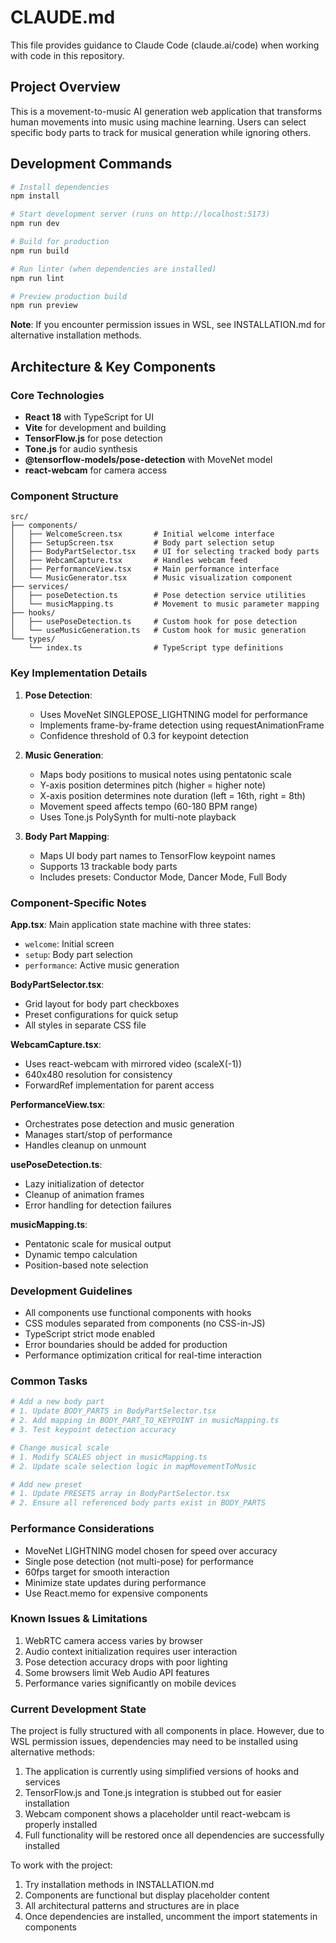 # CLAUDE.md

This file provides guidance to Claude Code (claude.ai/code) when working with code in this repository.

## Project Overview

This is a movement-to-music AI generation web application that transforms human movements into music using machine learning. Users can select specific body parts to track for musical generation while ignoring others.

## Development Commands

```bash
# Install dependencies
npm install

# Start development server (runs on http://localhost:5173)
npm run dev

# Build for production
npm run build

# Run linter (when dependencies are installed)
npm run lint

# Preview production build
npm run preview
```

**Note**: If you encounter permission issues in WSL, see INSTALLATION.md for alternative installation methods.

## Architecture & Key Components

### Core Technologies
- **React 18** with TypeScript for UI
- **Vite** for development and building
- **TensorFlow.js** for pose detection
- **Tone.js** for audio synthesis
- **@tensorflow-models/pose-detection** with MoveNet model
- **react-webcam** for camera access

### Component Structure

```
src/
├── components/
│   ├── WelcomeScreen.tsx       # Initial welcome interface
│   ├── SetupScreen.tsx         # Body part selection setup
│   ├── BodyPartSelector.tsx    # UI for selecting tracked body parts
│   ├── WebcamCapture.tsx       # Handles webcam feed
│   ├── PerformanceView.tsx     # Main performance interface
│   └── MusicGenerator.tsx      # Music visualization component
├── services/
│   ├── poseDetection.ts        # Pose detection service utilities
│   └── musicMapping.ts         # Movement to music parameter mapping
├── hooks/
│   ├── usePoseDetection.ts     # Custom hook for pose detection
│   └── useMusicGeneration.ts   # Custom hook for music generation
└── types/
    └── index.ts                # TypeScript type definitions
```

### Key Implementation Details

1. **Pose Detection**: 
   - Uses MoveNet SINGLEPOSE_LIGHTNING model for performance
   - Implements frame-by-frame detection using requestAnimationFrame
   - Confidence threshold of 0.3 for keypoint detection

2. **Music Generation**:
   - Maps body positions to musical notes using pentatonic scale
   - Y-axis position determines pitch (higher = higher note)
   - X-axis position determines note duration (left = 16th, right = 8th)
   - Movement speed affects tempo (60-180 BPM range)
   - Uses Tone.js PolySynth for multi-note playback

3. **Body Part Mapping**:
   - Maps UI body part names to TensorFlow keypoint names
   - Supports 13 trackable body parts
   - Includes presets: Conductor Mode, Dancer Mode, Full Body

### Component-Specific Notes

**App.tsx**: Main application state machine with three states:
- `welcome`: Initial screen
- `setup`: Body part selection
- `performance`: Active music generation

**BodyPartSelector.tsx**: 
- Grid layout for body part checkboxes
- Preset configurations for quick setup
- All styles in separate CSS file

**WebcamCapture.tsx**:
- Uses react-webcam with mirrored video (scaleX(-1))
- 640x480 resolution for consistency
- ForwardRef implementation for parent access

**PerformanceView.tsx**:
- Orchestrates pose detection and music generation
- Manages start/stop of performance
- Handles cleanup on unmount

**usePoseDetection.ts**:
- Lazy initialization of detector
- Cleanup of animation frames
- Error handling for detection failures

**musicMapping.ts**:
- Pentatonic scale for musical output
- Dynamic tempo calculation
- Position-based note selection

### Development Guidelines

- All components use functional components with hooks
- CSS modules separated from components (no CSS-in-JS)
- TypeScript strict mode enabled
- Error boundaries should be added for production
- Performance optimization critical for real-time interaction

### Common Tasks

```bash
# Add a new body part
# 1. Update BODY_PARTS in BodyPartSelector.tsx
# 2. Add mapping in BODY_PART_TO_KEYPOINT in musicMapping.ts
# 3. Test keypoint detection accuracy

# Change musical scale
# 1. Modify SCALES object in musicMapping.ts
# 2. Update scale selection logic in mapMovementToMusic

# Add new preset
# 1. Update PRESETS array in BodyPartSelector.tsx
# 2. Ensure all referenced body parts exist in BODY_PARTS
```

### Performance Considerations

- MoveNet LIGHTNING model chosen for speed over accuracy
- Single pose detection (not multi-pose) for performance
- 60fps target for smooth interaction
- Minimize state updates during performance
- Use React.memo for expensive components

### Known Issues & Limitations

1. WebRTC camera access varies by browser
2. Audio context initialization requires user interaction
3. Pose detection accuracy drops with poor lighting
4. Some browsers limit Web Audio API features
5. Performance varies significantly on mobile devices

### Current Development State

The project is fully structured with all components in place. However, due to WSL permission issues, dependencies may need to be installed using alternative methods:

1. The application is currently using simplified versions of hooks and services
2. TensorFlow.js and Tone.js integration is stubbed out for easier installation
3. Webcam component shows a placeholder until react-webcam is properly installed
4. Full functionality will be restored once all dependencies are successfully installed

To work with the project:
1. Try installation methods in INSTALLATION.md
2. Components are functional but display placeholder content
3. All architectural patterns and structures are in place
4. Once dependencies are installed, uncomment the import statements in components